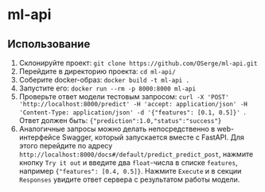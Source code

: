 # ml-api

## Использование

1. Склонируйте проект: `git clone https://github.com/OSerge/ml-api.git`
2. Перейдите в директорию проекта: `cd ml-api/`
3. Соберите docker-образ: `docker build -t ml-api .`
4. Запустите его: `docker run --rm -p 8000:8000 ml-api`
5. Проверьте ответ модели тестовым запросом: `curl -X 'POST' 'http://localhost:8000/predict' -H 'accept: application/json' -H 'Content-Type: application/json' -d '{"features": [0.1, 0.5]}' `. Ответ должен быть: `{"prediction":1.0,"status":"success"}`
6. Аналогичные запросы можно делать непосредственно в web-интерфейсе Swagger, который запускается вместе с FastAPI. Для этого перейдите по адресу `http://localhost:8000/docs#/default/predict_predict_post`, нажмите кнопку `Try it out` и введите два `float`-числа в списке `features`, например `{"features": [0.4, 0.5]}`. Нажмите `Execute` и в секции `Responses` увидите ответ сервера с результатом работы модели.
